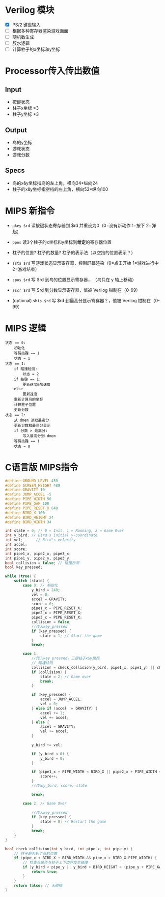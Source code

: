 # Verilog 模块

- [x] PS/2 键盘输入
- [ ] 根据多种寄存器渲染游戏画面
- [ ] 随机数生成
- [ ] 胶水逻辑
- [ ] 计算柱子的x坐标和y坐标

# Processor传入传出数值

## Input
- 按键状态
- 柱子x坐标 *3
- 柱子y坐标 *3

## Output
- 鸟的y坐标
- 游戏状态
- 游戏分数

## Specs
- 鸟的x&y坐标指鸟的左上角，横向34*纵向24
- 柱子的x&y坐标指空档的左上角，横向52*纵向100

# MIPS 新指令

- `pkey $rd` 读按键状态寄存器到 $rd 并重设为0（0=没有新动作 1=按下 2=弹起）
- `ppos` 读3个柱子的x坐标和y坐标到**给定**的寄存器位置
- 柱子的位置? 柱子的数量? 柱子的表示法（以空挡的位置表示？）

- `ssta $rd` 写游戏状态显示寄存器，控制屏幕渲染（0=点击开始 1=游戏进行中 2=游戏结束）
- `spos $rd` 写 $rd 到鸟的位置显示寄存器... （鸟只在 y 轴上移动）
- `sscr $rd` 写 $rd 到分数显示寄存器，值被 Verilog 钳制在（0-99）
- (optional) `shis $rd` 写 $rd 到最高分显示寄存器？，值被 Verilog 钳制在（0-99）

# MIPS 逻辑
```
状态 == 0:
    初始化
    等待按键 == 1
    状态 = 1
状态 == 1:
    if 碰撞检测:
        状态 = 2
    if 按键 == 1:
        更新速度&加速度
    else
        更新速度
    重新计算鸟的坐标
    计算柱子位置
    更新分数
状态 == 2:
    从 dmem 读取最高分
    更新分数和最高分显示
    if 分数 > 最高分:
        写入最高分到 dmem
    等待按键 == 1
    状态 = 0
```

# C语言版 MIPS指令
```c
#define GROUND_LEVEL 450
#define SCREEN_HEIGHT 480
#define GRAVITY 10
#define JUMP_ACCEL -5
#define PIPE_WIDTH 50
#define PIPE_GAP 100
#define PIPE_RESET_X 640
#define BIRD_X 100
#define BIRD_HEIGHT 24
#define BIRD_WIDTH 34

int state = 0; // 0 = Init, 1 = Running, 2 = Game Over
int y_bird; // Bird's initial y-coordinate
int vel;      // Bird's velocity
int accel;
int score;
int pipe1_x, pipe2_x, pipe3_x; 
int pipe1_y, pipe2_y, pipe3_y;
bool collision = false; // 碰撞检测
bool key_pressed;

while (true) {
    switch (state) {
        case 0: // 初始化
            y_bird = 240;
            vel = 0;
            accel = GRAVITY;
            score = 0;
            pipe1_x = PIPE_RESET_X;
            pipe2_x = PIPE_RESET_X;
            pipe3_x = PIPE_RESET_X;
            collision = false;
            //传入key_pressed
            if (key_pressed) {
                state = 1; // Start the game
            }
            break;

        case 1: 
            //传入key_pressed，三根柱子x&y坐标
            // 碰撞检测
            collision = check_collision(y_bird, pipe1_x, pipe1_y) || check_collision(y_bird, pipe2_x, pipe2_y) || check_collision(y_bird, pipe3_x, pipe3_y) || (y_bird >= GROUND_LEVEL);
            if (collision) {
                state = 2; // Game over
                break;
            }

            if (key_pressed) {
                accel = JUMP_ACCEL;
                vel = 0;
            } else if (accel != GRAVITY) {
                accel += 1;
                vel += accel;
            } else {
                accel = GRAVITY;
                vel += accel;
            }
 
            y_bird += vel;

            if (y_bird < 0) {
                y_bird = 0;
            }

            if (pipe1_x + PIPE_WIDTH < BIRD_X || pipe2_x + PIPE_WIDTH < BIRD_X || pipe3_x + PIPE_WIDTH < BIRD_X) {
                score++;
            }
            //传出y_bird, score, state

            break;

        case 2: // Game Over
            
            //传入key_pressed
            if (key_pressed) {
                state = 0; // Restart the game
            }
            break;
    }
}

bool check_collision(int y_bird, int pipe_x, int pipe_y) {
    // 柱子是否到了鸟的位置
    if (pipe_x < BIRD_X + BIRD_WIDTH && pipe_x > BIRD_X-PIPE_WIDTH) {
        // 检查鸟是否与柱子上下边界发生碰撞
        if (y_bird < pipe_y || y_bird + BIRD_HEIGHT > (pipe_y + PIPE_GAP)) {
            return true;
        }
    }
    return false; // 无碰撞
}

```
